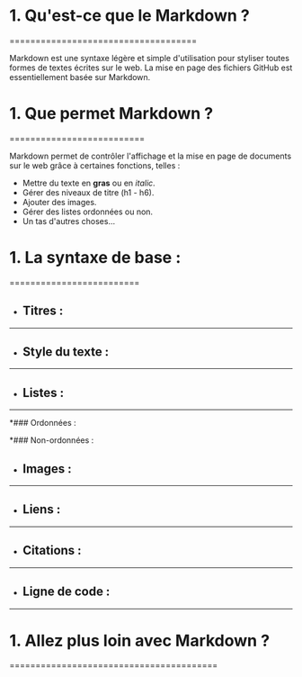 # 1. Qu'est-ce que le **Markdown** ?
====================================

Markdown est une syntaxe légère et simple d'utilisation pour styliser toutes formes
de textes écrites sur le web. 
La mise en page des fichiers GitHub est essentiellement basée sur Markdown.

# 1. Que permet Markdown ?
==========================

Markdown permet de contrôler l'affichage et la mise en page de documents sur le web grâce à certaines
fonctions, telles :
* Mettre du texte en **gras** ou en *italic*.
* Gérer des niveaux de titre (h1 - h6).
* Ajouter des images.
* Gérer des listes ordonnées ou non.
* Un tas d'autres choses...

# 1. La syntaxe de base :
=========================

* ## Titres :
-------------

* ## Style du texte :
---------------------

* ## Listes :
-------------
  *### Ordonnées :
  
  *### Non-ordonnées :
  
* ## Images :
-------------

* ## Liens :
------------

* ## Citations :
----------------

* ## Ligne de code :
--------------------


# 1. Allez plus loin avec Markdown ?
========================================
